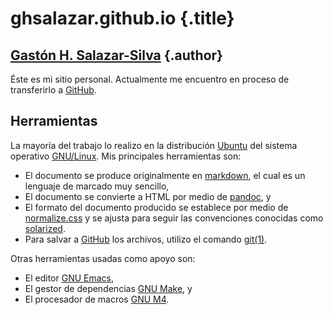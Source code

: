 # ghsalazar.github.io {.title}
## [Gastón H. Salazar-Silva](http://ghsalazar.github.io) {.author}

Éste es mi sitio personal. Actualmente me encuentro en proceso de
transferirlo a [GitHub](github.com).

## Herramientas

La mayoría del trabajo lo realizo en la distribución
[Ubuntu](http://www.ubuntu.com/) del sistema operativo
[GNU/Linux](http://es.wikipedia.org/wiki/GNU/Linux). Mis principales
herramientas son:

* El documento se produce originalmente en
  [markdown](http://daringfireball.net/projects/markdown/), el cual es
  un lenguaje de marcado muy sencillo,
* El documento se convierte a HTML por medio de [pandoc](http://johnmacfarlane.net/pandoc/), y
* El formato del documento producido se establece por medio de
  [normalize.css](http://necolas.github.com/normalize.css/) y se
  ajusta para seguir las convenciones conocidas como
  [solarized](http://ethanschoonover.com/solarized).
* Para salvar a [GitHub](github.com) los archivos, utilizo el comando [git(1)](git-scm.com).
 
Otras herramientas usadas como apoyo son:

* El editor [GNU Emacs](http://www.gnu.org/software/emacs/),
* El gestor de dependencias
  [GNU Make](http://www.gnu.org/software/make/), y
* El procesador de macros [GNU M4](http://www.gnu.org/software/m4/).
